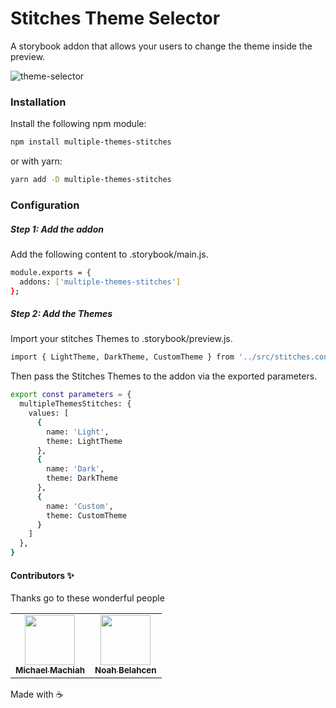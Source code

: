 # Stitches Theme Selector

A storybook addon that allows your users to change the theme inside the preview.

![theme-selector](https://user-images.githubusercontent.com/15915214/136265555-441cdc75-1cc7-4cb4-89d3-6382faced3cd.gif)

### Installation

Install the following npm module:
```bash
npm install multiple-themes-stitches
```
or with yarn:
```bash
yarn add -D multiple-themes-stitches
```

### Configuration

##### Step 1: Add the addon
Add the following content to .storybook/main.js.
```bash
module.exports = {
  addons: ['multiple-themes-stitches']
};
```

##### Step 2: Add the Themes
Import your stitches Themes to .storybook/preview.js.
```bash
import { LightTheme, DarkTheme, CustomTheme } from '../src/stitches.config'
```
Then pass the Stitches Themes to the addon via the exported parameters.
```bash
export const parameters = {
  multipleThemesStitches: {
    values: [
      { 
        name: 'Light', 
        theme: LightTheme
      },
      { 
        name: 'Dark', 
        theme: DarkTheme
      },
      { 
        name: 'Custom', 
        theme: CustomTheme
      }
    ]
  },
}
```

#### Contributors ✨
Thanks go to these wonderful people
<table>
  <tr>
    <td align="center">
      <a href="https://github.com/MichaelDM">
        <img src="https://avatars.githubusercontent.com/u/12537128?v=4" width="80px;" alt="" />
        <br />
        <sub>
          <b>Michael Machiah</b>
        </sub>
      </a>
    </td>
    <td align="center">
      <a href="https://github.com/Noah-Lc">
        <img src="https://avatars.githubusercontent.com/u/15915214?v=4" width="80px;" alt="" />
        <br />
        <sub>
          <b>Noah Belahcen</b>
        </sub>
      </a>
    </td>  
  </tr>
</table>

Made with ☕